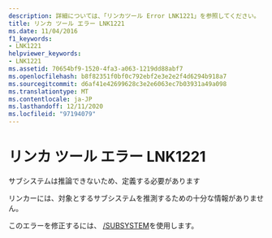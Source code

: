 ```yaml
---
description: 詳細については、「リンカツール Error LNK1221」を参照してください。
title: リンカ ツール エラー LNK1221
ms.date: 11/04/2016
f1_keywords:
- LNK1221
helpviewer_keywords:
- LNK1221
ms.assetid: 70654bf9-1520-4fa3-a063-1219dd88abf7
ms.openlocfilehash: b8f82351f0bf0c792ebf2e3e2e2f4d6294b918a7
ms.sourcegitcommit: d6af41e42699628c3e2e6063ec7b03931a49a098
ms.translationtype: MT
ms.contentlocale: ja-JP
ms.lasthandoff: 12/11/2020
ms.locfileid: "97194079"
---
```

# <a name="linker-tools-error-lnk1221"></a>リンカ ツール エラー LNK1221

サブシステムは推論できないため、定義する必要があります

リンカーには、対象とするサブシステムを推測するための十分な情報がありません。

このエラーを修正するには、 [/SUBSYSTEM](../../build/reference/subsystem-specify-subsystem.md)を使用します。
